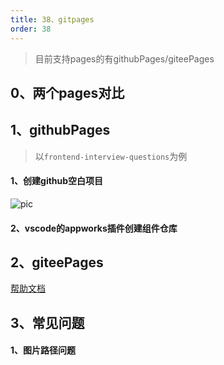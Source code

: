 ```yaml
---
title: 38、gitpages
order: 38
---
```

> 目前支持pages的有githubPages/giteePages

## 0、两个pages对比

## 1、githubPages
> 以`frontend-interview-questions`为例

#### 1、创建github空白项目

![pic](https://robin2017.github.io/frontend-notes/images/gitpages.jpg)  

#### 2、vscode的appworks插件创建组件仓库

## 2、giteePages
[帮助文档](https://gitee.com/help/articles/4136)  
## 3、常见问题
#### 1、图片路径问题
